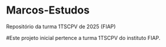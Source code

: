 # Marcos-Estudos
Repositório da turma 1TSCPV de 2025 (FIAP)

#Este projeto inicial pertence a turma 1TSCPV do instituto FIAP.

